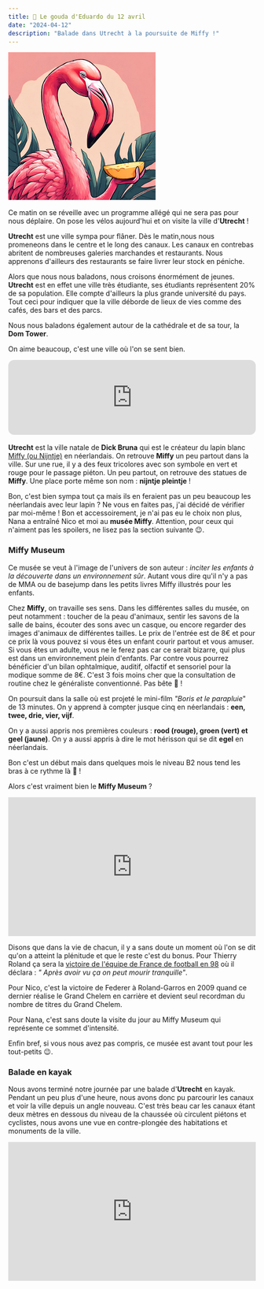 ```yaml
---
title: 🧀 Le gouda d'Eduardo du 12 avril
date: "2024-04-12"
description: "Balade dans Utrecht à la poursuite de Miffy !"
---
```


![Gouda d'Eduardo](../gouda_eduardo.png)

Ce matin on se réveille avec un programme allégé qui ne sera pas pour nous déplaire. On pose les vélos aujourd'hui et on visite la ville d'**Utrecht** !

**Utrecht** est une ville sympa pour flâner. Dès le matin,nous nous promeneons dans le centre et le long des canaux. Les canaux en contrebas abritent de nombreuses galeries marchandes et restaurants. Nous apprenons d'ailleurs des restaurants se faire livrer leur stock en péniche. 

Alors que nous nous baladons, nous croisons énormément de jeunes. **Utrecht** est en effet une ville très étudiante, ses étudiants représentent 20% de sa population. Elle compte d'ailleurs la plus grande université du pays. Tout ceci pour indiquer que la ville déborde de lieux de vies comme des cafés, des bars et des parcs.

Nous nous baladons également autour de la cathédrale et de sa tour, la **Dom Tower**.

On aime beaucoup, c'est une ville où l'on se sent bien.

<iframe style="border-radius:12px" src="https://open.spotify.com/embed/track/4uUG5RXrOk84mYEfFvj3cK?utm_source=generator" width="100%" height="152" frameBorder="0" allow="autoplay; clipboard-write; encrypted-media; picture-in-picture" loading="lazy"></iframe>

**Utrecht** est la ville natale de **Dick Bruna** qui est le créateur du lapin blanc [Miffy (ou Nijntje)](https://fr.m.wikipedia.org/wiki/Miffy) en néerlandais. On retrouve **Miffy** un peu partout dans la ville. Sur une rue, il y a des feux tricolores avec son symbole en vert et rouge pour le passage piéton. Un peu partout, on retrouve des statues de **Miffy**. Une place porte même son nom : **ni­jnt­je pleint­je** !

Bon, c'est bien sympa tout ça mais ils en feraient pas un peu beaucoup les néerlandais avec leur lapin ? Ne vous en faites pas, j'ai décidé de vérifier par moi-même ! Bon et accessoirement, je n'ai pas eu le choix non plus, Nana a entraîné Nico et moi au **musée Miffy**. Attention, pour ceux qui n'aiment pas les spoilers, ne lisez pas la section suivante 😉.

### Miffy Museum
Ce musée se veut à l'image de l'univers de son auteur : *inciter les enfants à la découverte dans un environnement sûr*. Autant vous dire qu'il n'y a pas de MMA ou de basejump dans les petits livres Miffy illustrés pour les enfants.

Chez **Miffy**, on travaille ses sens. Dans les différentes salles du musée, on peut notamment : toucher de la peau d'animaux, sentir les savons de la salle de bains, écouter des sons avec un casque, ou encore regarder des images d'animaux de différentes tailles. Le prix de l'entrée est de 8€ et pour ce prix là vous pouvez si vous êtes un enfant courir partout et vous amuser. Si vous êtes un adulte, vous ne le ferez pas car ce serait bizarre, qui plus est dans un environnement plein d'enfants. Par contre vous pourrez bénéficier d'un bilan ophtalmique, auditif, olfactif et sensoriel pour la modique somme de 8€. C'est 3 fois moins cher que la consultation de routine chez le généraliste conventionné. Pas bête 🧐 !

On poursuit dans la salle où est projeté le mini-film *"Boris et le parapluie*" de 13 minutes. On y apprend à compter jusque cinq en néerlandais : **een, twee, drie, vier, vijf**.

On y a aussi appris nos premières couleurs : **rood (rouge), groen (vert) et geel (jaune)**. On y a aussi appris à dire le mot hérisson qui se dit **egel** en néerlandais.

Bon c'est un début mais dans quelques mois le niveau B2 nous tend les bras à ce rythme là 🤗 !

Alors c'est vraiment bien le **Miffy Museum** ? 

<div style="width: 100%; height: 0; position: relative; padding-bottom: 56%;"><iframe src="https://giphy.com/embed/fTzfIdfPzNL6DBVXQC" style="top: 0; left: 0; width: 100%; height: 100%; position: absolute; border: 0;" allowfullscreen scrolling="no" allow="encrypted-media;" class="giphy-embed"></iframe></div>

Disons que dans la vie de chacun, il y a sans doute un moment où l'on se dit qu'on a atteint la plénitude et que le reste c'est du bonus. Pour Thierry Roland ça sera la [victoire de l'équipe de France de football en 98](https://youtu.be/B26PgyKw3yk?si=oreHbptbFoiM0etx) où il déclara : *"
Après avoir vu ça on peut mourir tranquille"*. 

Pour Nico, c'est la victoire de Federer à Roland-Garros en 2009 quand ce dernier réalise le Grand Chelem en carrière et devient seul recordman du nombre de titres du Grand Chelem.

Pour Nana, c'est sans doute la visite du jour au Miffy Museum qui représente ce sommet d'intensité.

Enfin bref, si vous nous avez pas compris, ce musée est avant tout pour les tout-petits 😉.

### Balade en kayak

Nous avons terminé notre journée par une balade d'**Utrecht** en kayak. Pendant un peu plus d'une heure, nous avons donc pu parcourir les canaux et voir la ville depuis un angle nouveau. C'est très beau car les canaux étant deux mètres en dessous du niveau de la chaussée où circulent piétons et cyclistes, nous avons une vue en contre-plongée des habitations et monuments de la ville.

<div style="width: 100%; height: 0; position: relative; padding-bottom: 56%;"><iframe src="https://giphy.com/embed/1jaMg5Pjk9t12CTUpV" style="top: 0; left: 0; width: 100%; height: 100%; position: absolute; border: 0;" allowfullscreen scrolling="no" allow="encrypted-media;" class="giphy-embed"></iframe></div>

